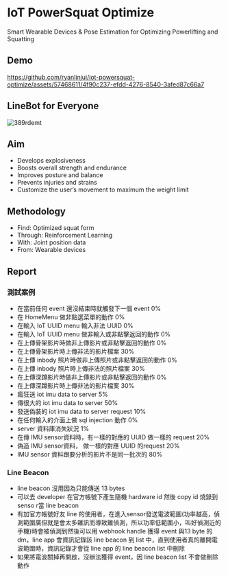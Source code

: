 # IoT PowerSquat Optimize

Smart Wearable Devices & Pose Estimation for Optimizing Powerlifting and Squatting

## Demo
https://github.com/ryanlinjui/iot-powersquat-optimize/assets/57468611/4f90c237-efdd-4276-8540-3afed87c66a7

## LineBot for Everyone
![389rdemt](https://github.com/ryanlinjui/iot-powersquat-optimize/assets/57468611/7994f8fb-fd7f-4a32-9f97-9f5b4bdfa6bd)

## Aim
- Develops explosiveness
- Boosts overall strength and endurance
- Improves posture and balance
- Prevents injuries and strains
- Customize the user’s movement to maximum the weight limit

## Methodology
- Find: Optimized squat form
- Through: Reinforcement Learning
- With: Joint position data
- From: Wearable devices

## Report
### 測試案例
- 在當前任何 event 還沒結束時就觸發下一個 event 0%
- 在 HomeMenu 做非點選菜單的動作 0%
- 在輸入 IoT UUID menu 輸入非法 UUID 0%
- 在輸入 IoT UUID menu 做非輸入或非點擊返回的動作 0%
- 在上傳骨架影片時做非上傳影片或非點擊返回的動作 0%
- 在上傳骨架影片時上傳非法的影片檔案 30%
- 在上傳 inbody 照片時做非上傳照片或非點擊返回的動作 0%
- 在上傳 inbody 照片時上傳非法的照片檔案 30%
- 在上傳深蹲影片時做非上傳影片或非點擊返回的動作 0%
- 在上傳深蹲影片時上傳非法的影片檔案 30%
- 瘋狂送 iot imu data to server 5%
- 傳很大的 iot imu data to server 50%
- 發送偽裝的 iot imu data to server request 10%
- 在任何輸入的介面上做 sql injection 動作 0%
- server 資料庫消失狀況 1%
- 在傳 IMU sensor資料時，有一樣的對應的 UUID 做一樣的 request 20%
- 偽造 IMU sensor資料， 做一樣的對應 UUID 的request  20%
- IMU sensor 資料跟要分析的影片不是同一批次的 80%

### Line Beacon
- line beacon 沒用因為只能傳送 13 bytes
- 可以去 developer 在官方帳號下產生隨機 hardware id 然後 copy id 燒錄到 senso r當 line beacon
- 有加官方帳號好友 line 的使用者，在進入sensor發送電波範圍(功率越高，偵測範圍廣但就是會太多雜訊而導致難偵測，所以功率低範圍小，叫好偵測近的手機)時會被偵測到然後可以用 webhook handle 獲得 event 與13 byte 的 dm，line app 會資訊記錄該 line beacon 到 list 中，直到使用者真的離開電波範圍時，資訊記錄才會從 line app 的 line beacon list 中刪除
- 如果將電波關掉再開啟，沒辦法獲得 event，因 line beacon list 不會做刪除動作
